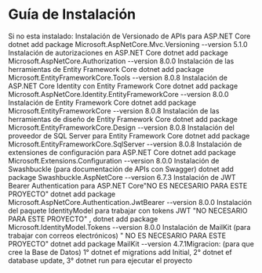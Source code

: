# Guía de Instalación

Si no esta instalado:
Instalación de Versionado de APIs para ASP.NET Core
dotnet add package Microsoft.AspNetCore.Mvc.Versioning --version 5.1.0
Instalación de autorizaciones en ASP.NET Core
dotnet add package Microsoft.AspNetCore.Authorization --version 8.0.0
Instalación de las herramientas de Entity Framework Core
dotnet add package Microsoft.EntityFrameworkCore.Tools --version 8.0.8
Instalación de ASP.NET Core Identity con Entity Framework Core
dotnet add package Microsoft.AspNetCore.Identity.EntityFrameworkCore --version 8.0.0
Instalación de Entity Framework Core
dotnet add package Microsoft.EntityFrameworkCore --version 8.0.8
Instalación de las herramientas de diseño de Entity Framework Core
dotnet add package Microsoft.EntityFrameworkCore.Design --version 8.0.8
Instalación del proveedor de SQL Server para Entity Framework Core
dotnet add package Microsoft.EntityFrameworkCore.SqlServer --version 8.0.8
Instalación de extensiones de configuración para ASP.NET Core
dotnet add package Microsoft.Extensions.Configuration --version 8.0.0
Instalación de Swashbuckle (para documentación de APIs con Swagger)
dotnet add package Swashbuckle.AspNetCore --version 6.7.3
Instalación de JWT Bearer Authentication para ASP.NET Core"NO ES NECESARIO PARA ESTE PROYECTO"
dotnet add package Microsoft.AspNetCore.Authentication.JwtBearer --version 8.0.0
Instalación del paquete IdentityModel para trabajar con tokens JWT "NO NECESARIO PARA ESTE PROYECTO" ,
dotnet add package Microsoft.IdentityModel.Tokens --version 8.0.0
Instalación de MailKit (para trabajar con correos electrónicos) " NO ES NECESARIO PARA ESTE PROYECTO"
dotnet add package MailKit --version 4.7.1Migracion: (para que cree la Base de Datos)
1°  dotnet ef migrations add Initial,
2°  dotnet ef database update,
3°  dotnet run para ejecutar el proyecto
